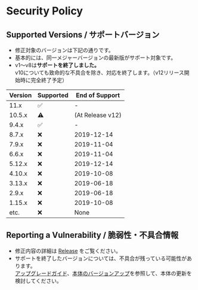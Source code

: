 # Security Policy

## Supported Versions / サポートバージョン

- 修正対象のバージョンは下記の通りです。
- 基本的には、同一メジャーバージョンの最新版がサポート対象です。
- v1～v8は**サポートを終了しました。**  
v10についても致命的な不具合を除き、対応を終了します。（v12リリース開始時に完全終了予定）

| Version | Supported          | End of Support |
| ------- | ------------------ |----------------|
| 11.x    | :white_check_mark: |-               |
| 10.5.x  | :warning:          |(At Release v12)|
| 9.4.x   | :white_check_mark: |-               |
| 8.7.x   | :x:                |2019-12-14      |
| 7.9.x   | :x:                |2019-11-04      |
| 6.6.x   | :x:                |2019-11-04      |
| 5.12.x  | :x:                |2019-12-14      |
| 4.10.x  | :x:                |2019-10-08      |
| 3.13.x  | :x:                |2019-06-18      |
| 2.9.x   | :x:                |2019-06-18      |
| 1.15.x  | :x:                |2019-10-08      |
| etc.    | :x:                |None            |

## Reporting a Vulnerability / 脆弱性・不具合情報

- 修正内容の詳細は [Release](../../releases) をご覧ください。
- サポートを終了したバージョンについては、不具合が残っている可能性があります。  
[アップグレードガイド](../../wiki/MigrationGuide)、[本体のバージョンアップ](../../wiki/HowToUpdate)を参照して、本体の更新を検討してください。
